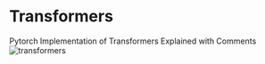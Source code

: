 # Transformers
Pytorch Implementation of Transformers Explained with Comments
![transformers](https://user-images.githubusercontent.com/16246821/79049181-9c94c200-7c3f-11ea-938c-fc7792095d0b.png)
